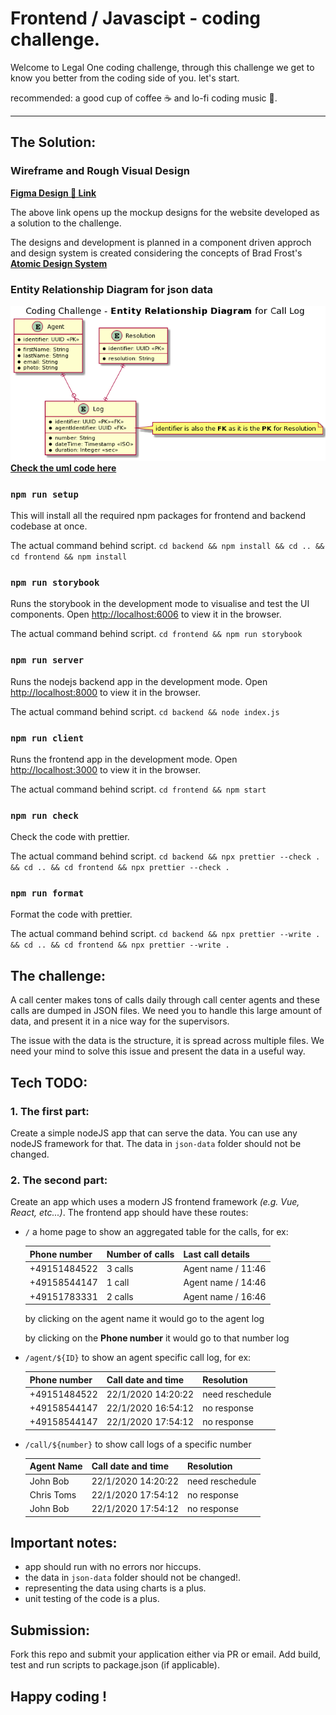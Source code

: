 # Frontend / Javascipt - coding challenge.

Welcome to Legal One coding challenge, through this challenge we get to know you better from the coding side of you. let's start.

recommended: a good cup of coffee ☕ and lo-fi coding music 🎵.

---

## The Solution:

### Wireframe and Rough Visual Design

[**Figma Design 🎨 Link**](https://www.figma.com/file/fnRgIBVpHLpd8zitLdwH3v/Legal-One-Challenge?node-id=0%3A1)

The above link opens up the mockup designs for the website developed as a solution to the challenge.

The designs and development is planned in a component driven approch and design system is created considering the concepts of Brad Frost's [**Atomic Design System**](https://atomicdesign.bradfrost.com/)

### Entity Relationship Diagram for json data

![entity_relationship_diagram.png](entity_relationship_diagram.png)
[**Check the uml code here**](entity_relationship_diagram.plantuml)

### `npm run setup`

This will install all the required npm packages for frontend and backend codebase at once.

The actual command behind script.
`cd backend && npm install && cd .. && cd frontend && npm install`

### `npm run storybook`

Runs the storybook in the development mode to visualise and test the UI components.
Open [http://localhost:6006](http://localhost:3000) to view it in the browser.

The actual command behind script.
`cd frontend && npm run storybook`

### `npm run server`

Runs the nodejs backend app in the development mode.
Open [http://localhost:8000](http://localhost:3000) to view it in the browser.

The actual command behind script.
`cd backend && node index.js`

### `npm run client`

Runs the frontend app in the development mode.
Open [http://localhost:3000](http://localhost:3000) to view it in the browser.

The actual command behind script.
`cd frontend && npm start`

### `npm run check`

Check the code with prettier.

The actual command behind script.
`cd backend && npx prettier --check . && cd .. && cd frontend && npx prettier --check .`

### `npm run format`

Format the code with prettier.

The actual command behind script.
`cd backend && npx prettier --write . && cd .. && cd frontend && npx prettier --write .`

## The challenge:

A call center makes tons of calls daily through call center agents and these calls are dumped in JSON files. We need you to handle this large amount of data, and present it in a nice way for the supervisors.

The issue with the data is the structure, it is spread across multiple files. We need your mind to solve this issue and present the data in a useful way.

## Tech TODO:

### 1. The first part:

Create a simple nodeJS app that can serve the data. You can use any nodeJS framework for that. The data in `json-data` folder should not be changed.

### 2. The second part:

Create an app which uses a modern JS frontend framework _(e.g. Vue, React, etc...)_. The frontend app should have these routes:

- `/` a home page to show an aggregated table for the calls, for ex:

  | Phone number | Number of calls | Last call details  |
  | ------------ | --------------- | ------------------ |
  | +49151484522 | 3 calls         | Agent name / 11:46 |
  | +49158544147 | 1 call          | Agent name / 14:46 |
  | +49151783331 | 2 calls         | Agent name / 16:46 |

  by clicking on the agent name it would go to the agent log

  by clicking on the **Phone number** it would go to that number log

- `/agent/${ID}` to show an agent specific call log, for ex:

  | Phone number | Call date and time | Resolution      |
  | ------------ | ------------------ | --------------- |
  | +49151484522 | 22/1/2020 14:20:22 | need reschedule |
  | +49158544147 | 22/1/2020 16:54:12 | no response     |
  | +49158544147 | 22/1/2020 17:54:12 | no response     |

- `/call/${number}` to show call logs of a specific number

  | Agent Name | Call date and time | Resolution      |
  | ---------- | ------------------ | --------------- |
  | John Bob   | 22/1/2020 14:20:22 | need reschedule |
  | Chris Toms | 22/1/2020 17:54:12 | no response     |
  | John Bob   | 22/1/2020 17:54:12 | no response     |

## Important notes:

- app should run with no errors nor hiccups.
- the data in `json-data` folder should not be changed!.
- representing the data using charts is a plus.
- unit testing of the code is a plus.

## Submission:

Fork this repo and submit your application either via PR or email. Add build, test and run scripts to package.json (if applicable).

## Happy coding !
